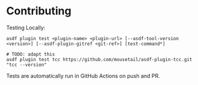 # Contributing

Testing Locally:

```shell
asdf plugin test <plugin-name> <plugin-url> [--asdf-tool-version <version>] [--asdf-plugin-gitref <git-ref>] [test-command*]

# TODO: adapt this
asdf plugin test tcc https://github.com/mousetail/asdf-plugin-tcc.git "tcc --version"
```

Tests are automatically run in GitHub Actions on push and PR.
